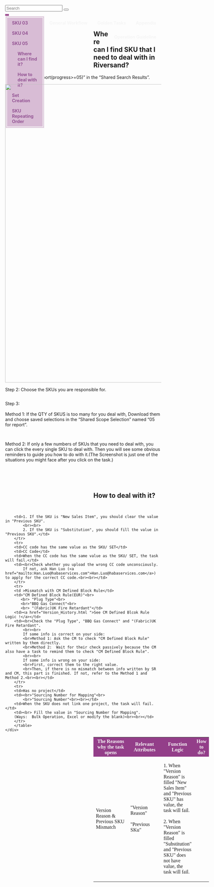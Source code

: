<!DOCTYPE html>
<html lang="en">
<head>
    <meta charset="UTF-8">
    <meta name="viewport" content="width=device-width, initial-scale=1.0">
    <link rel="stylesheet" href="https://cdn.staticfile.net/font-awesome/4.7.0/css/font-awesome.css">
    <title>The Manual for the Riversand</title>
    <style>

body{
  background: #f2f2f2;
  font-family: 'Open Sans', sans-serif;
}

.searchTerm {
  width: 20%;
  border: 3px solid rgb(216, 188, 213);
  border-right: none;
  padding: 5px;
  height: 20px;
  border-radius: 5px 0 0 5px;
  outline: none;
  color: black;
  position: absolute;right: 30px;top: 36px;
}

.searchTerm:focus{
  color:black;
}

.searchButton {
  width: 40px;
  height: 36px;
  border: 1px solid rgb(216, 188, 213);
  background: rgb(216, 188, 213);
  text-align: center;
  color:white ;
  border-radius: 0 5px 5px 0;
  cursor: pointer;
  font-size: 20px;
  position: absolute;right: 28px;top: 36px;
}



        img.brand{
            width:180px; 
           
            position: fixed;top:16px;left: 98px;
            
        }

        ul {
            list-style-type: none;
            margin-top: 0;
            padding: 0;
            width: 12%;
            height: fit-content;
            background-color: rgb(216, 188, 213);
            position: fixed;
            overflow:auto;
            border: 6px double whitesmoke;
        
            
        }
 
    li a {
        display: block;
        color: rgb(147, 83, 147);
        padding: 8px 16px;
        text-decoration: none;
        font-weight: 666;
    }
    li a.active {
        background-color: plum;
        color: plum;
    }
    /* 鼠标移动到选项上修改背景颜色 */
    li a:hover:not(.active) {
        background-color:rgb(130, 41, 130);
        color: white;
    }

 .导航行 {
    display: block;
    color: whitesmoke;
    text-align: left;
    padding: 14px 16px;
    text-decoration: none;
}
.导航行{
    list-style-type: none;
    margin-top: 56px;
    padding: 6px;
    overflow: auto;
    background-color:  rgb(158, 81, 147);
    
}
.导航行文本 {
    float: right;
    
}
.导航行文本 a {
    display: block;
    color: whitesmoke;
    text-align: left;
    padding: 14px 16px;
    text-decoration: none;
}
.导航行文本 a:hover {
    background-color:  rgb(216, 188, 213);
}

table, td, th
{
	border:1px solid  rgb(147, 62, 137);
    text-align: left;
    font-size: 14px;
    font-weight: 280px;
    margin-top: 0px;
    
    
    
}
th
{
	background-color :rgb(147, 62, 137);
	color:whitesmoke;
    
   
}
table
{
	width:74%;
    position: relative;
    
    
}
th
{
	height:30px;
}
h2{
    margin-left: 285px;
     font-family: 'Times New Roman', Times, serif;
}
.step{
    margin-left: 285px;
    font-family: 'Times New Roman', Times, serif;
    font-size: larger;
    margin-right: 110px;
}
img.step{
    position: fixed;left:0px;
    width:1040px;
}
.fa-circle{
    font-size: small;
}

mark {
            background: orange;
            color: black;
        }
    </style>  
</head>
<body>
<!-- 搜索JSCODE -->
<script src="http://libs.baidu.com/jquery/1.7.2/jquery.min.js"></script>
<script src="https://cdnjs.cloudflare.com/ajax/libs/mark.js/8.11.1/jquery.mark.es6.js"></script>
<script type="text/javascript">
    $(function () {
        $("input").on("input.highlight", function () {
            // Determine specified search term
            var searchTerm = $(this).val();
            // Highlight search term inside a specific context
            $("#context").unmark().mark(searchTerm,
                {
                    "acrossElements": true,
                    "separateWordSearch": false,
                }
            );
        }).trigger("input.highlight").focus();
    });
</script>
<!-- brand-->
<img class="brand" src="image\R-C.png" alt="" style="position: relative;"> 
<form class="example" action="">
<input type="text" class="searchTerm" placeholder="Search">
<button type="submit" class="searchButton"><i class="fa fa-search"></i></button>
</form>
<div id="context">
 <u1 class="导航行">
    <li class="导航行文本"><a href="Version_History.html">Appendix</a></li>
    <li class="导航行文本"><a href="Golden_Tasks.html">Golden Tasks</a></li>
    <li class="导航行文本"><a href="General_Workflow.html">General Workflow</a></li>
    <li class="导航行文本"><a href="Manual.html">Operation Guideline</a></li>
</u1>
 
 <ul>
    <i class="fa fa-list"style="font-size:24px;color: rgb(145, 76, 145);" ></i>
    <li><a href="#home">SKU 03</a></li>
    <li><a href="#news"> SKU 04</a></li>
    <li><a href="#where">SKU 05</a></li>
    <li style="padding-left: 18px;" ><a href="#where">Where can I find it?</a></li>
    <li style="padding-left: 18px;"><a href="#Table">How to deal with it?</a></li>
    <li><a href="#about">Set Creation </a></li>
    <li><a href="#about">SKU Repeating Order </a></li>
</ul>
<!-- 怎么找到05 -->
<h2 id="where">Where can I find SKU that I need to deal with in Riversand?</h2>
    <p class="step">Step 1:  Find “05 report(progress>=05)” in the “Shared  Search Results”.</p>
    <img class="step"   src="image\05 S1.png" alt="" style="position: relative;" width="960">
    <p class="step"> Step 2: Choose the SKUs you are responsible for.</p>
    <img class="step" src="image\05 S2.png" alt="" style="position: relative;"> 
    <p class="step">Step 3:<br><br>
    Method 1: If the QTY of  SKUS is too many for you deal with,  Download them and choose saved selections in the “Shared Scope Selection” named “05 for report”.<br>
    </p>
    <img class="step" src="image\05 S3.1.png" alt="" style="position: relative;"><br><br> 
    <img class="step" src="image\05 S3.2.png" alt="" style="position: relative;"> 
    <p class="step">
        Method 2: If only a few numbers of SKUs that you need to deal with, you can click the every single SKU  to deal with. Then you will see some obvious reminders to guide you how to do with it.(The Screenshot is just one of the situations you might face after you click on the task.)<br>
    </p>
    <img class="step" src="image\05 S3.3.png" alt="" style="position: relative;"><br><br> 
    <img class="step" src="image\05 S3.4.png" alt="" style="position: relative;"><br><br> 
    <img class="step" src="image\05 S3.5.png" alt="" style="position: relative;"> 
    <br><br>
<!-- 05如何处理 -->
<H2>How to deal with it?</H2>
<div>
    <table  id="Table" style=" margin-left:285px; font-family: 'Times New Roman', Times, serif;">
        <tr>
        <th width="200">The Reasons why the task opens</th>
        <th width="160">Relevant Attributes</th>
        <th>Function Logic</th>
        <th>How to do?</th>
        </tr>
        <tr>
        <td>Version Reason & Previous SKU Mismatch</td>
        <br>
        <td>"Version Reason"<br><br>"Previous SKu"</td>
        <td><br>
            1. When "Version Reason" is filled "New Sales Item" and "Previous SKU"  has value, the task will fail.
            <br><br>
            2. When "Version Reason" is filled "Substitution" and "Previous SKU" does not have value, the task will fail.
        <br><br></td>

        <td>1. If the SKU is "New Sales Item", you should clear the value in "Previous SKU".
            <br><br>
            2. If the SKU is "Substitution", you should fill the value in "Previous SKU".</td>
        </tr>
        <tr>
        <td>CC code has the same value as the SKU/ SET</td>
        <td>CC Code</td>
        <td>When the CC code has the same value as the SKU/ SET, the task will fail.</td>
        <td><br>Check whether you upload the wrong CC code unconsciously.
            If not, ask Han Luo (<a href="mailto:Han.Luo@habaservices.com">Han.Luo@habaservices.com</a>) to apply for the correct CC code.<br><br></td>
        </tr>
        <tr>
        <td >Mismatch with CM Defined Block Rule</td>
        <td>"CM Defined Block Rule(EUR)"<br>
           <br> "Plug Type"<br>
           <br>"BBQ Gas Connect"<br>
           <br> "(Fabric)UK Fire Retardant"</td>
        <td><a href="Version_History.html ">See CM Defined Blcok Rule Logic !</a></td>
        <td><br>Check the "Plug Type", "BBQ Gas Connect" and "(Fabric)UK Fire Retardant". 
            <br><br>
            If some info is correct on your side:
            <br>Method 1: Ask the CM to check "CM Defined Block Rule" written by them directly.
            <br>Method 2:  Wait for their check passively because the CM also have a task to remind them to check "CM Defined Block Rule".
            <br><br>
            If some info is wrong on your side:
            <br>First, correct them to the right value.
            <br>Then, if there is no mismatch between info written by SR and CM, this part is finished. If not, refer to the Method 1 and Method 2.<br><br></td>
        </tr>
        <tr>
        <td>Has no project</td>
        <td><br>"Sourcing Number for Mapping"<br>
            <br>"Sourcing Number"<br><br></td>
        <td>When the SKU does not link one project, the task will fail.</td>
        <td><br> Fill the value in "Sourcing Number for Mapping".
        (Ways:  Bulk Operation, Excel or modify the blank)<br><br></td>
        </tr>
        </table>
    </div>  
</div>
</body>
</html>
